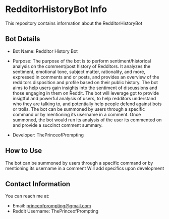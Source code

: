 # RedditorHistoryBot Info

This repository contains information about the RedditorHistoryBot

## Bot Details

- Bot Name: Redditor History Bot
- Purpose: The purpose of the bot is to perform sentiment/historical analysis on the comment/post history of Redditors. It analyzes the sentiment, emotional tone, subject matter, rationality, and more,  expressed in comments and or posts, and provides an overview of the redditors disposition and profile based on their public history. The bot aims to help users gain insights into the sentiment of discussions and those engaging in them on Reddit. The bot will leverage gpt to provide insigtful and powerful analysis of users, to help redditors understand who they are talking to, and potentially help people defend against bots or trolls. The bot can be summoned by users through a specific command or by mentioning its username in a comment. Once summoned, the bot would run its analysis of the user its commented on and provide a succinct comment summary.

- Developer: ThePrinceofPrompting

## How to Use
The bot can be summoned by users through a specific command or by mentioning its username in a comment Will add specifics upon development

## Contact Information

You can reach me at:

- Email: princeofprompting@gmail.com
- Reddit Username: ThePrinceofPrompting
